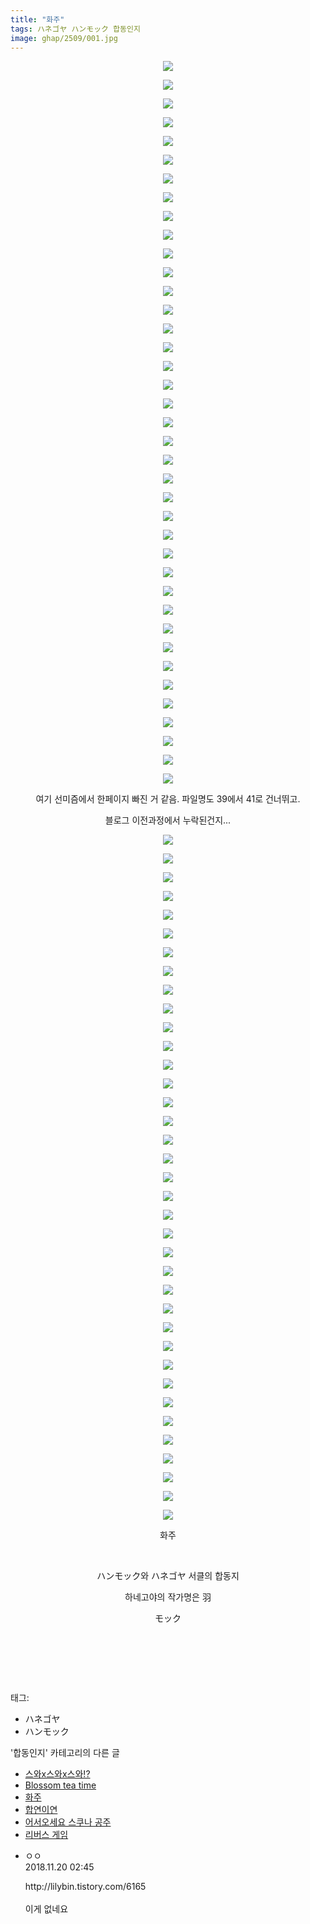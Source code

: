 ```yaml
---
title: "화주"
tags: ハネゴヤ ハンモック 합동인지
image: ghap/2509/001.jpg
---
```

<div class="article">
<p style="text-align: center; clear: none; float: none;"><img src="{{ site.nasurl }}/ghap/2509/001.jpg"/></p>
<p style="text-align: center; clear: none; float: none;"><img src="{{ site.nasurl }}/ghap/2509/002.jpg"/></p>
<p style="text-align: center; clear: none; float: none;"><img src="{{ site.nasurl }}/ghap/2509/003.jpg"/></p>
<p style="text-align: center; clear: none; float: none;"><img src="{{ site.nasurl }}/ghap/2509/004.jpg"/></p>
<p style="text-align: center; clear: none; float: none;"><img src="{{ site.nasurl }}/ghap/2509/005.jpg"/></p>
<p style="text-align: center; clear: none; float: none;"><img src="{{ site.nasurl }}/ghap/2509/006.jpg"/></p>
<p style="text-align: center; clear: none; float: none;"><img src="{{ site.nasurl }}/ghap/2509/007.jpg"/></p>
<p style="text-align: center; clear: none; float: none;"><img src="{{ site.nasurl }}/ghap/2509/008.jpg"/></p>
<p style="text-align: center; clear: none; float: none;"><img src="{{ site.nasurl }}/ghap/2509/009.jpg"/></p>
<p style="text-align: center; clear: none; float: none;"><img src="{{ site.nasurl }}/ghap/2509/010.jpg"/></p>
<p style="text-align: center; clear: none; float: none;"><img src="{{ site.nasurl }}/ghap/2509/011.jpg"/></p>
<p style="text-align: center; clear: none; float: none;"><img src="{{ site.nasurl }}/ghap/2509/012.jpg"/></p>
<p style="text-align: center; clear: none; float: none;"><img src="{{ site.nasurl }}/ghap/2509/013.jpg"/></p>
<p style="text-align: center; clear: none; float: none;"><img src="{{ site.nasurl }}/ghap/2509/014.jpg"/></p>
<p style="text-align: center; clear: none; float: none;"><img src="{{ site.nasurl }}/ghap/2509/015.jpg"/></p>
<p style="text-align: center; clear: none; float: none;"><img src="{{ site.nasurl }}/ghap/2509/016.jpg"/></p>
<p style="text-align: center; clear: none; float: none;"><img src="{{ site.nasurl }}/ghap/2509/017.jpg"/></p>
<p style="text-align: center; clear: none; float: none;"><img src="{{ site.nasurl }}/ghap/2509/018.jpg"/></p>
<p style="text-align: center; clear: none; float: none;"><img src="{{ site.nasurl }}/ghap/2509/019.jpg"/></p>
<p style="text-align: center; clear: none; float: none;"><img src="{{ site.nasurl }}/ghap/2509/020.jpg"/></p>
<p style="text-align: center; clear: none; float: none;"><img src="{{ site.nasurl }}/ghap/2509/021.jpg"/></p>
<p style="text-align: center; clear: none; float: none;"><img src="{{ site.nasurl }}/ghap/2509/022.jpg"/></p>
<p style="text-align: center; clear: none; float: none;"><img src="{{ site.nasurl }}/ghap/2509/023.jpg"/></p>
<p style="text-align: center; clear: none; float: none;"><img src="{{ site.nasurl }}/ghap/2509/024.jpg"/></p>
<p style="text-align: center; clear: none; float: none;"><img src="{{ site.nasurl }}/ghap/2509/025.jpg"/></p>
<p style="text-align: center; clear: none; float: none;"><img src="{{ site.nasurl }}/ghap/2509/026.jpg"/></p>
<p style="text-align: center; clear: none; float: none;"><img src="{{ site.nasurl }}/ghap/2509/027.jpg"/></p>
<p style="text-align: center; clear: none; float: none;"><img src="{{ site.nasurl }}/ghap/2509/028.jpg"/></p>
<p style="text-align: center; clear: none; float: none;"><img src="{{ site.nasurl }}/ghap/2509/029.jpg"/></p>
<p style="text-align: center; clear: none; float: none;"><img src="{{ site.nasurl }}/ghap/2509/030.jpg"/></p>
<p style="text-align: center; clear: none; float: none;"><img src="{{ site.nasurl }}/ghap/2509/031.jpg"/></p>
<p style="text-align: center; clear: none; float: none;"><img src="{{ site.nasurl }}/ghap/2509/032.jpg"/></p>
<p style="text-align: center; clear: none; float: none;"><img src="{{ site.nasurl }}/ghap/2509/033.jpg"/></p>
<p style="text-align: center; clear: none; float: none;"><img src="{{ site.nasurl }}/ghap/2509/034.jpg"/></p>
<p style="text-align: center; clear: none; float: none;"><img src="{{ site.nasurl }}/ghap/2509/035.jpg"/></p>
<p style="text-align: center; clear: none; float: none;"><img src="{{ site.nasurl }}/ghap/2509/036.jpg"/></p>
<p style="text-align: center; clear: none; float: none;"><img src="{{ site.nasurl }}/ghap/2509/037.jpg"/></p>
<p style="text-align: center; clear: none; float: none;"><img src="{{ site.nasurl }}/ghap/2509/038.jpg"/></p>
<p style="text-align: center; clear: none; float: none;"><img src="{{ site.nasurl }}/ghap/2509/039.jpg"/></p>
<p style="text-align: center; clear: none; float: none;">여기 선미즘에서 한페이지 빠진 거 같음. 파일명도 39에서 41로 건너뛰고.</p>
<p style="text-align: center; clear: none; float: none;">블로그 이전과정에서 누락된건지...</p>
<p style="text-align: center; clear: none; float: none;"><img src="{{ site.nasurl }}/ghap/2509/040.jpg"/></p>
<p style="text-align: center; clear: none; float: none;"><img src="{{ site.nasurl }}/ghap/2509/041.jpg"/></p>
<p style="text-align: center; clear: none; float: none;"><img src="{{ site.nasurl }}/ghap/2509/042.jpg"/></p>
<p style="text-align: center; clear: none; float: none;"><img src="{{ site.nasurl }}/ghap/2509/043.jpg"/></p>
<p style="text-align: center; clear: none; float: none;"><img src="{{ site.nasurl }}/ghap/2509/044.jpg"/></p>
<p style="text-align: center; clear: none; float: none;"><img src="{{ site.nasurl }}/ghap/2509/045.jpg"/></p>
<p style="text-align: center; clear: none; float: none;"><img src="{{ site.nasurl }}/ghap/2509/046.jpg"/></p>
<p style="text-align: center; clear: none; float: none;"><img src="{{ site.nasurl }}/ghap/2509/047.jpg"/></p>
<p style="text-align: center; clear: none; float: none;"><img src="{{ site.nasurl }}/ghap/2509/048.jpg"/></p>
<p style="text-align: center; clear: none; float: none;"><img src="{{ site.nasurl }}/ghap/2509/049.jpg"/></p>
<p style="text-align: center; clear: none; float: none;"><img src="{{ site.nasurl }}/ghap/2509/050.jpg"/></p>
<p style="text-align: center; clear: none; float: none;"><img src="{{ site.nasurl }}/ghap/2509/051.jpg"/></p>
<p style="text-align: center; clear: none; float: none;"><img src="{{ site.nasurl }}/ghap/2509/052.jpg"/></p>
<p style="text-align: center; clear: none; float: none;"><img src="{{ site.nasurl }}/ghap/2509/053.jpg"/></p>
<p style="text-align: center; clear: none; float: none;"><img src="{{ site.nasurl }}/ghap/2509/054.jpg"/></p>
<p style="text-align: center; clear: none; float: none;"><img src="{{ site.nasurl }}/ghap/2509/055.jpg"/></p>
<p style="text-align: center; clear: none; float: none;"><img src="{{ site.nasurl }}/ghap/2509/056.jpg"/></p>
<p style="text-align: center; clear: none; float: none;"><img src="{{ site.nasurl }}/ghap/2509/057.jpg"/></p>
<p style="text-align: center; clear: none; float: none;"><img src="{{ site.nasurl }}/ghap/2509/058.jpg"/></p>
<p style="text-align: center; clear: none; float: none;"><img src="{{ site.nasurl }}/ghap/2509/059.jpg"/></p>
<p style="text-align: center; clear: none; float: none;"><img src="{{ site.nasurl }}/ghap/2509/060.jpg"/></p>
<p style="text-align: center; clear: none; float: none;"><img src="{{ site.nasurl }}/ghap/2509/061.jpg"/></p>
<p style="text-align: center; clear: none; float: none;"><img src="{{ site.nasurl }}/ghap/2509/062.jpg"/></p>
<p style="text-align: center; clear: none; float: none;"><img src="{{ site.nasurl }}/ghap/2509/063.jpg"/></p>
<p style="text-align: center; clear: none; float: none;"><img src="{{ site.nasurl }}/ghap/2509/064.jpg"/></p>
<p style="text-align: center; clear: none; float: none;"><img src="{{ site.nasurl }}/ghap/2509/065.jpg"/></p>
<p style="text-align: center; clear: none; float: none;"><img src="{{ site.nasurl }}/ghap/2509/066.jpg"/></p>
<p style="text-align: center; clear: none; float: none;"><img src="{{ site.nasurl }}/ghap/2509/067.jpg"/></p>
<p style="text-align: center; clear: none; float: none;"><img src="{{ site.nasurl }}/ghap/2509/068.jpg"/></p>
<p style="text-align: center; clear: none; float: none;"><img src="{{ site.nasurl }}/ghap/2509/069.jpg"/></p>
<p style="text-align: center; clear: none; float: none;"><img src="{{ site.nasurl }}/ghap/2509/070.jpg"/></p>
<p style="text-align: center; clear: none; float: none;"><img src="{{ site.nasurl }}/ghap/2509/071.jpg"/></p>
<p style="text-align: center; clear: none; float: none;"><img src="{{ site.nasurl }}/ghap/2509/072.jpg"/></p>
<p style="text-align: center; clear: none; float: none;"><img src="{{ site.nasurl }}/ghap/2509/073.jpg"/></p>
<p style="text-align: center; clear: none; float: none;"><img src="{{ site.nasurl }}/ghap/2509/074.jpg"/></p>
<p style="text-align: center; clear: none; float: none;"><img src="{{ site.nasurl }}/ghap/2509/075.jpg"/></p>
<p style="text-align: center; clear: none; float: none;"><img src="{{ site.nasurl }}/ghap/2509/076.jpg"/></p>
<p style="text-align: center; clear: none; float: none;">화주</p>
<p style="text-align: center; clear: none; float: none;"><br/></p>
<p style="text-align: center; clear: none; float: none;">ハンモック와 ハネゴヤ 서클의 합동지</p>
<p style="text-align: center; clear: none; float: none;">하네고야의 작가명은 羽</p>
<p style="text-align: center; clear: none; float: none;">モック</p>
<p style="text-align: center; clear: none; float: none;"><br/></p>
<p style="text-align: center; clear: none; float: none;"><br/></p>
<p><br/></p>
</div><div class="tagTrail">
<p>태그: </p>
<ul>
<li>ハネゴヤ</li>
<li>ハンモック</li>
</ul>
</div><div class="another">
<p>'합동인지' 카테고리의 다른 글</p>
<ul>
<li><a href="/2016-10-10-ghap_2522">스와x스와x스와!?</a></li>
<li><a href="/2016-10-09-ghap_2521">Blossom tea time</a></li>
<li><a href="/2016-10-09-ghap_2509">화주</a></li>
<li><a href="/2016-10-08-ghap_2495">합연이연</a></li>
<li><a href="/2016-10-07-ghap_2487">어서오세요 스쿠나 공주</a></li>
<li><a href="/2016-10-07-ghap_2483">리버스 게임</a></li>
</ul>
</div><div class="cb_module cb_fluid">
<div class="cb_wrt cb_profile">
<div class="comment">
<ul>
<li class="cb_thumb_off" id="comment15375527">
<div class="cb_comment_area">
<div class="cb_info_area">
<div class="cb_section">
<span class="cb_nick_name">ㅇㅇ</span>
</div>
<div class="cb_section">
<span class="cb_date">2018.11.20 02:45 </span>
</div>
</div>
<div class="cb_dsc_comment">
<p class="cb_dsc">
											http://lilybin.tistory.com/6165<br/>
<br/>
이게 없네요
										</p>
</div>
</div></li>
</ul>
</div>
</div><!-- commentList close -->
</div>
